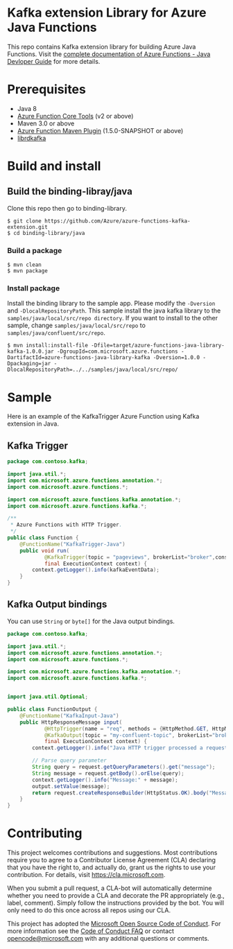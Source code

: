 # Kafka extension Library for Azure Java Functions

This repo contains Kafka extension library for building Azure Java Functions. Visit the [complete documentation of Azure Functions - Java Devloper Guide](https://docs.microsoft.com/en-us/azure/azure-functions/functions-reference-java) for more details.

# Prerequisites
* Java 8
* [Azure Function Core Tools](https://github.com/Azure/azure-functions-core-tools) (v2 or above)
* Maven 3.0 or above
* [Azure Function Maven Plugin](https://github.com/Microsoft/azure-maven-plugins/) (1.5.0-SNAPSHOT or above)
* [librdkafka](https://github.com/edenhill/librdkafka#installing-prebuilt-packages)

# Build and install

## Build the binding-libray/java

Clone this repo then go to binding-library.

```
$ git clone https://github.com/Azure/azure-functions-kafka-extension.git
$ cd binding-library/java
```

### Build a package

```
$ mvn clean
$ mvn package
```

### Install package

Install the binding library to the sample app. Please modify the `-Dversion` and `-DlocalRepositoryPath`. This sample install the java kafka library to the `samples/java/local/src/repo directory`. If you want to install to the other sample, change `samples/java/local/src/repo` to `samples/java/confluent/src/repo`.

```
$ mvn install:install-file -Dfile=target/azure-functions-java-library-kafka-1.0.0.jar -DgroupId=com.microsoft.azure.functions -DartifactId=azure-functions-java-library-kafka -Dversion=1.0.0 -Dpackaging=jar -DlocalRepositoryPath=../../samples/java/local/src/repo/
```

# Sample

Here is an example of the KafkaTrigger Azure Function using Kafka extension in Java.

## Kafka Trigger

```java
package com.contoso.kafka;

import java.util.*;
import com.microsoft.azure.functions.annotation.*;
import com.microsoft.azure.functions.*;

import com.microsoft.azure.functions.kafka.annotation.*;
import com.microsoft.azure.functions.kafka.*;

/**
 * Azure Functions with HTTP Trigger.
 */
public class Function {
    @FunctionName("KafkaTrigger-Java")
    public void run(
            @KafkaTrigger(topic = "pageviews", brokerList="broker",consumerGroup="$Default") String kafkaEventData,
            final ExecutionContext context) {
        context.getLogger().info(kafkaEventData);
    }
}
```

## Kafka Output bindings

You can use `String` or `byte[]` for the Java output bindings.

```java
package com.contoso.kafka;

import java.util.*;
import com.microsoft.azure.functions.annotation.*;
import com.microsoft.azure.functions.*;

import com.microsoft.azure.functions.kafka.annotation.*;
import com.microsoft.azure.functions.kafka.*;


import java.util.Optional;

public class FunctionOutput {
    @FunctionName("KafkaInput-Java")
    public HttpResponseMessage input(
            @HttpTrigger(name = "req", methods = {HttpMethod.GET, HttpMethod.POST}, authLevel = AuthorizationLevel.ANONYMOUS) HttpRequestMessage<Optional<String>> request,
            @KafkaOutput(topic = "my-confluent-topic", brokerList="broker")  OutputBinding<String> output,
            final ExecutionContext context) {
        context.getLogger().info("Java HTTP trigger processed a request.");

        // Parse query parameter
        String query = request.getQueryParameters().get("message");
        String message = request.getBody().orElse(query);
        context.getLogger().info("Message:" + message);
        output.setValue(message);
        return request.createResponseBuilder(HttpStatus.OK).body("Message Sent, " + message).build();
    }
}
```

# Contributing

This project welcomes contributions and suggestions. Most contributions require you to agree to a
Contributor License Agreement (CLA) declaring that you have the right to, and actually do, grant us
the rights to use your contribution. For details, visit https://cla.microsoft.com.

When you submit a pull request, a CLA-bot will automatically determine whether you need to provide
a CLA and decorate the PR appropriately (e.g., label, comment). Simply follow the instructions
provided by the bot. You will only need to do this once across all repos using our CLA.

This project has adopted the [Microsoft Open Source Code of Conduct](https://opensource.microsoft.com/codeofconduct/).
For more information see the [Code of Conduct FAQ](https://opensource.microsoft.com/codeofconduct/faq/) or
contact [opencode@microsoft.com](mailto:opencode@microsoft.com) with any additional questions or comments.
